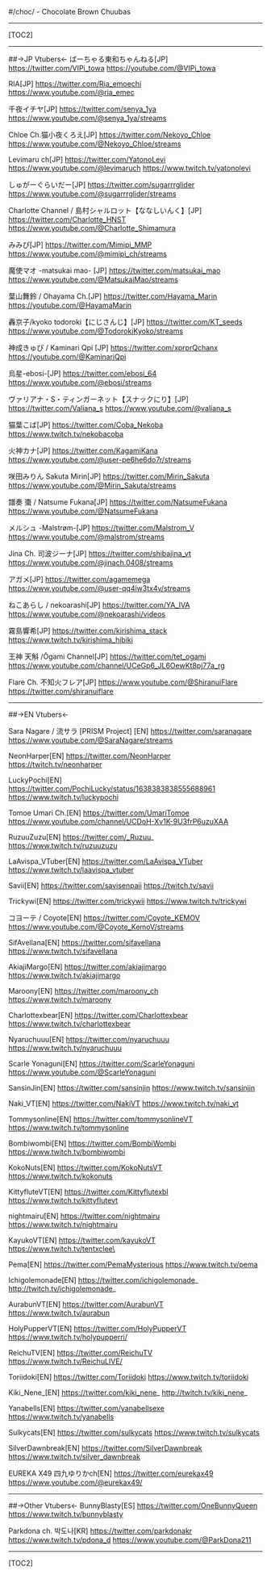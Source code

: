 #/choc/ - Chocolate Brown Chuubas
***

[TOC2]

***

##->JP Vtubers<-
ばーちゃる東和ちゃんねる[JP]
https://twitter.com/VIPi_towa
https://youtube.com/@VIPi_towa

RIA[JP]
https://twitter.com/Ria_emoechi
https://www.youtube.com/@ria_emec

千夜イチヤ[JP]
https://twitter.com/senya_1ya
https://www.youtube.com/@senya_1ya/streams

Chloe Ch.猫小夜くろえ[JP]
https://twitter.com/Nekoyo_Chloe
https://www.youtube.com/@Nekoyo_Chloe/streams

Levimaru ch[JP]
https://twitter.com/YatonoLevi
https://www.youtube.com/@levimaruch
https://www.twitch.tv/yatonolevi

しゅがーぐらいだー[JP]
https://twitter.com/sugarrrglider
https://www.youtube.com/@sugarrrglider/streams

Charlotte Channel / 島村シャルロット【ななしいんく】[JP]
https://twitter.com/Charlotte_HNST
https://www.youtube.com/@Charlotte_Shimamura

みみぴ[JP]
https://twitter.com/Mimipi_MMP
https://www.youtube.com/@mimipi_ch/streams

魔使マオ -matsukai mao- [JP]
https://twitter.com/matsukai_mao
https://www.youtube.com/@MatsukaiMao/streams

葉山舞鈴 / Ohayama Ch.[JP]
https://twitter.com/Hayama_Marin
https://youtube.com/@HayamaMarin

轟京子/kyoko todoroki【にじさんじ】[JP]
https://twitter.com/KT_seeds
https://www.youtube.com/@TodorokiKyoko/streams

神成きゅぴ / Kaminari Qpi [JP]
https://twitter.com/xprprQchanx
https://youtube.com/@KaminariQpi

烏星-ebosi-[JP]
https://twitter.com/ebosi_64
https://www.youtube.com/@ebosi/streams

ヴァリアナ・S・ティンガーネット【スナックにり】[JP]
https://twitter.com/Valiana_s
https://www.youtube.com/@valiana_s

猫葉こば[JP]
https://twitter.com/Coba_Nekoba
https://www.twitch.tv/nekobacoba

火神カナ[JP]
https://twitter.com/KagamiKana
https://www.youtube.com/@user-pe6he6do7r/streams

咲田みりん Sakuta Mirin[JP]
https://twitter.com/Mirin_Sakuta
https://www.youtube.com/@Mirin_Sakuta/streams

譜奏 棗 / Natsume Fukana[JP]
https://twitter.com/NatsumeFukana
https://www.youtube.com/@NatsumeFukana

メルシュ -Malstrøm-[JP]
https://twitter.com/Malstrom_V
https://www.youtube.com/@malstrom/streams

Jina Ch. 司波ジーナ[JP]
https://twitter.com/shibajina_vt
https://www.youtube.com/@jinach.0408/streams

アガメ[JP]
https://twitter.com/agamemega
https://www.youtube.com/@user-qq4iw3tx4v/streams

ねこあらし / nekoarashi[JP]
https://twitter.com/YA_IVA
https://www.youtube.com/@nekoarashi/videos

霧島響希[JP]
https://twitter.com/kirishima_stack
https://www.twitch.tv/kirishima_hibiki

王神 天斛 /Ōgami Channel[JP]
https://twitter.com/tet_ogami
https://www.youtube.com/channel/UCeGp6_JL6OewKt8pj77a_rg

Flare Ch. 不知火フレア[JP]
https://www.youtube.com/@ShiranuiFlare
https://twitter.com/shiranuiflare

***

##->EN Vtubers<-

Sara Nagare / 流サラ [PRISM Project] [EN]
https://twitter.com/saranagare
https://www.youtube.com/@SaraNagare/streams

NeonHarper[EN]
https://twitter.com/NeonHarper
https://twitch.tv/neonharper

LuckyPochi[EN]
https://twitter.com/PochiLucky/status/1638383838555688961
https://www.twitch.tv/luckypochi

Tomoe Umari Ch.[EN]
https://twitter.com/UmariTomoe
https://www.youtube.com/channel/UCDoH-Xv1K-9U3frP6uzuXAA

RuzuuZuzu[EN]
https://twitter.com/_Ruzuu_
https://www.twitch.tv/ruzuuzuzu

LaAvispa_VTuber[EN]
https://twitter.com/LaAvispa_VTuber
https://www.twitch.tv/laavispa_vtuber

Savii[EN]
https://twitter.com/savisenpaii
https://twitch.tv/savii

Trickywi[EN]
https://twitter.com/trickywii
https://www.twitch.tv/trickywi

コヨーテ / Coyote[EN]
https://twitter.com/Coyote_KEMOV
https://www.youtube.com/@Coyote_KemoV/streams

SifAvellana[EN]
https://twitter.com/sifavellana
https://www.twitch.tv/sifavellana

AkiajiMargo[EN]
https://twitter.com/akiajimargo
https://www.twitch.tv/akiajimargo

Maroony[EN]
https://twitter.com/maroony_ch
https://www.twitch.tv/maroony

Charlottexbear[EN]
https://twitter.com/Charlottexbear
https://www.twitch.tv/charlottexbear

Nyaruchuuu[EN]
https://twitter.com/nyaruchuuu
https://www.twitch.tv/nyaruchuuu 

Scarle Yonaguni[EN]
https://twitter.com/ScarleYonaguni
https://www.youtube.com/@ScarleYonaguni

SansinJin[EN]
https://twitter.com/sansinjin
https://www.twitch.tv/sansinjin

Naki_VT[EN]
https://twitter.com/NakiVT
https://www.twitch.tv/naki_vt


Tommysonline[EN]
https://twitter.com/tommysonlineVT
https://www.twitch.tv/tommysonline


Bombiwombi[EN]
https://twitter.com/BombiWombi
https://www.twitch.tv/bombiwombi


KokoNuts[EN]
https://twitter.com/KokoNutsVT
https://www.twitch.tv/kokonuts

KittyfluteVT[EN]
https://twitter.com/Kittyflutexbl
https://www.twitch.tv/kittyflutevt

nightmairu[EN]
https://twitter.com/nightmairu
https://www.twitch.tv/nightmairu

KayukoVT[EN]
https://twitter.com/kayukoVT
https://www.twitch.tv/tentxclee\

Pema[EN]
https://twitter.com/PemaMysterious
https://www.twitch.tv/pema

Ichigolemonade[EN]
https://twitter.com/ichigolemonade_
http://twitch.tv/ichigolemonade_

AurabunVT[EN]
https://twitter.com/AurabunVT
https://www.twitch.tv/aurabun

HolyPupperVT[EN]
https://twitter.com/HolyPupperVT
https://www.twitch.tv/holypupperri/

ReichuTV[EN]
https://twitter.com/ReichuTV
https://www.twitch.tv/ReichuLIVE/

Toriidoki[EN]
https://twitter.com/Toriidoki
https://www.twitch.tv/toriidoki

Kiki_Nene_[EN]
https://twitter.com/kiki_nene_
http://twitch.tv/kiki_nene_

Yanabells[EN]
https://twitter.com/yanabellsexe
https://www.twitch.tv/yanabells

Sulkycats[EN]
https://twitter.com/sulkycats
https://www.twitch.tv/sulkycats

SilverDawnbreak[EN]
https://twitter.com/SilverDawnbreak
https://www.twitch.tv/silver_dawnbreak

EUREKA X49 四九ゆりかch[EN]
https://twitter.com/eurekax49
https://www.youtube.com/@eurekax49/

***
##->Other Vtubers<-
BunnyBlasty[ES]
https://twitter.com/OneBunnyQueen
https://www.twitch.tv/bunnyblasty


Parkdona ch. 박도나[KR]
https://twitter.com/parkdonakr
https://www.twitch.tv/pdona_d
https://www.youtube.com/@ParkDona211

***
[TOC2]
